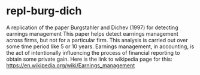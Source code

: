 # repl-burg-dich
A replication of the paper Burgstahler and Dichev (1997) for detecting earnings management
This paper helps detect earnings management across firms, but not for a particular firm. This analysis is carried out over some time period like 5 or 10 years. 
Earnings management, in accounting, is the act of intentionally influencing the process of financial reporting to obtain some private gain.
Here is the link to wikipedia page for this: https://en.wikipedia.org/wiki/Earnings_management
